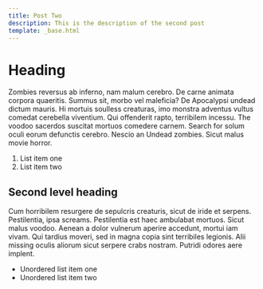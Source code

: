 ```yaml
---
title: Post Two
description: This is the description of the second post
template: _base.html
---
```


# Heading

Zombies reversus ab inferno, nam malum cerebro. De carne animata corpora quaeritis. Summus sit​​, morbo vel maleficia? De Apocalypsi undead dictum mauris. Hi mortuis soulless creaturas, imo monstra adventus vultus comedat cerebella viventium. Qui offenderit rapto, terribilem incessu. The voodoo sacerdos suscitat mortuos comedere carnem. Search for solum oculi eorum defunctis cerebro. Nescio an Undead zombies. Sicut malus movie horror.

1. List item one
2. List item two

## Second level heading

Cum horribilem resurgere de sepulcris creaturis, sicut de iride et serpens. Pestilentia, ipsa screams. Pestilentia est haec ambulabat mortuos. Sicut malus voodoo. Aenean a dolor vulnerum aperire accedunt, mortui iam vivam. Qui tardius moveri, sed in magna copia sint terribiles legionis. Alii missing oculis aliorum sicut serpere crabs nostram. Putridi odores aere implent.

- Unordered list item one
- Unordered list item two
